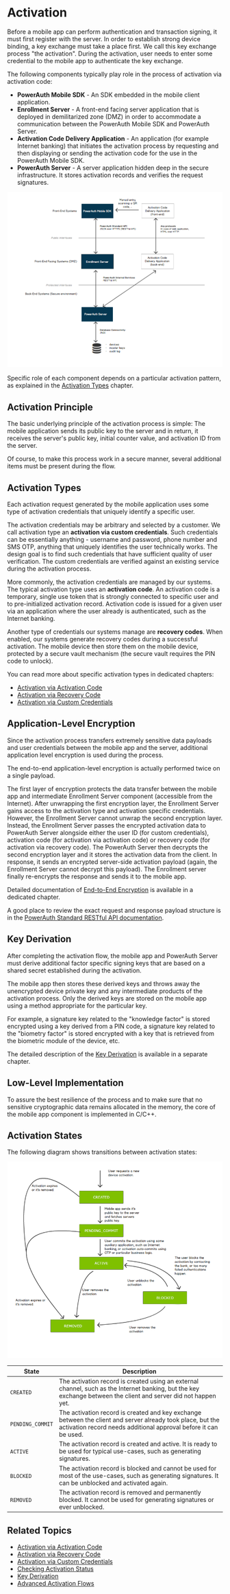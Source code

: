# Activation

Before a mobile app can perform authentication and transaction signing, it must first register with the server. In order to establish strong device binding, a key exchange must take a place first. We call this key exchange process "the activation". During the activation, user needs to enter some credential to the mobile app to authenticate the key exchange.

The following components typically play role in the process of activation via activation code:

- **PowerAuth Mobile SDK** - An SDK embedded in the mobile client application.
- **Enrollment Server** - A front-end facing server application that is deployed in demilitarized zone (DMZ) in order to accommodate a communication between the PowerAuth Mobile SDK and PowerAuth Server.
- **Activation Code Delivery Application** - An application (for example Internet banking) that initiates the activation process by requesting and then displaying or sending the activation code for the use in the PowerAuth Mobile SDK.
- **PowerAuth Server** - A server application hidden deep in the secure infrastructure. It stores activation records and verifies the request signatures.

![Architecture Overview](./resources/images/arch_big_picture.png)

Specific role of each component depends on a particular activation pattern, as explained in the [Activation Types](#activation-types) chapter. 

## Activation Principle

The basic underlying principle of the activation process is simple: The mobile application sends its public key to the server and in return, it receives the server's public key, initial counter value, and activation ID from the server.

Of course, to make this process work in a secure manner, several additional items must be present during the flow.

## Activation Types

Each activation request generated by the mobile application uses some type of activation credentials that uniquely identify a specific user.

The activation credentials may be arbitrary and selected by a customer. We call activation type an **activation via custom credentials**. Such credentials can be essentially anything - username and password, phone number and SMS OTP, anything that uniquely identifies the user technically works. The design goal is to find such credentials that have sufficient quality of user verification. The custom credentials are verified against an existing service during the activation process.

More commonly, the activation credentials are managed by our systems. The typical activation type uses an **activation code**. An activation code is a temporary, single use token that is strongly connected to specific user and to pre-initialized activation record. Activation code is issued for a given user via an application where the user already is authenticated, such as the Internet banking.

Another type of credentials our systems manage are **recovery codes**. When enabled, our systems generate recovery codes during a successful activation. The mobile device then store them on the mobile device, protected by a secure vault mechanism (the secure vault requires the PIN code to unlock).

You can read more about specific activation types in dedicated chapters:

- [Activation via Activation Code](./Activation-via-Activation-Code.md)
- [Activation via Recovery Code](./Activation-via-Recovery-Code.md)
- [Activation via Custom Credentials](./Activation-via-Custom-Credentials.md)

## Application-Level Encryption

Since the activation process transfers extremely sensitive data payloads and user credentials between the mobile app and the server, additional application level encryption is used during the process.

The end-to-end application-level encryption is actually performed twice on a single payload.

The first layer of encryption protects the data transfer between the mobile app and intermediate Enrollment Server component (accessible from the Internet). After unwrapping the first encryption layer, the Enrollment Server gains access to the activation type and activation specific credentials. However, the Enrollment Server cannot unwrap the second encryption layer. Instead, the Enrollment Server passes the encrypted activation data to PowerAuth Server alongside either the user ID (for custom credentials), activation code (for activation via activation code) or recovery code (for activation via recovery code). The PowerAuth Server then decrypts the second encryption layer and it stores the activation data from the client. In response, it sends an encrypted server-side activation payload (again, the Enrollment Server cannot decrypt this payload). The Enrollment server finally re-encrypts the response and sends it to the mobile app.

Detailed documentation of [End-to-End Encryption](./End-To-End-Encryption.md) is available in a dedicated chapter.

A good place to review the exact request and response payload structure is in the [PowerAuth Standard RESTful API documentation](./Standard-RESTful-API.md#initiate-activation).

## Key Derivation

After completing the activation flow, the mobile app and PowerAuth Server must derive additional factor specific signing keys that are based on a shared secret established during the activation.

The mobile app then stores these derived keys and throws away the unencrypted device private key and any intermediate products of the activation process. Only the derived keys are stored on the mobile app using a method appropriate for the particular key.

For example, a signature key related to the "knowledge factor" is stored encrypted using a key derived from a PIN code, a signature key related to the "biometry factor" is stored encrypted with a key that is retrieved from the biometric module of the device, etc.

The detailed description of the [Key Derivation](./Key-derivation.md) is available in a separate chapter.

## Low-Level Implementation

To assure the best resilience of the process and to make sure that no sensitive cryptographic data remains allocated in the memory, the core of the mobile app component is implemented in C/C++.

## Activation States

The following diagram shows transitions between activation states:

![Activation Lifecycle](./resources/images/arch_activation_lifecycle.png)

| State              | Description |
|--------------------|-------------|
| `CREATED`          | The activation record is created using an external channel, such as the Internet banking, but the key exchange between the client and server did not happen yet. |
| `PENDING_COMMIT`   | The activation record is created and key exchange between the client and server already took place, but the activation record needs additional approval before it can be used. |
| `ACTIVE`           | The activation record is created and active. It is ready to be used for typical use-cases, such as generating signatures. |
| `BLOCKED`          | The activation record is blocked and cannot be used for most of the use-cases, such as generating signatures. It can be unblocked and activated again. |
| `REMOVED`          | The activation record is removed and permanently blocked. It cannot be used for generating signatures or ever unblocked. |

## Related Topics

- [Activation via Activation Code](./Activation-via-Activation-Code.md)
- [Activation via Recovery Code](./Activation-via-Recovery-Code.md)
- [Activation via Custom Credentials](./Activation-via-Custom-Credentials.md)
- [Checking Activation Status](./Activation-Status.md)
- [Key Derivation](./Key-derivation.md)
- [Advanced Activation Flows](./Advanced-Activation-Flows.md)
